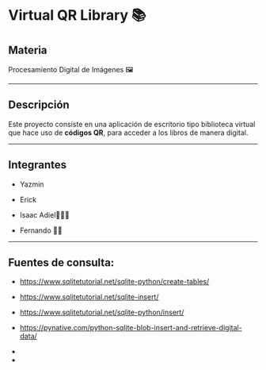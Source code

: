# Virtual QR Library 📚

## Materia
Procesamiento Digital de Imágenes :framed_picture:

---

## Descripción  

Este proyecto consiste en una aplicación de escritorio tipo biblioteca virtual  que hace uso de **códigos QR**, para acceder a los libros de manera digital.

---

## Integrantes

- Yazmin

- Erick

- Isaac Adiel🥯🍎🍯

- Fernando 👨‍💻

---

## Fuentes de consulta:

- https://www.sqlitetutorial.net/sqlite-python/create-tables/

- https://www.sqlitetutorial.net/sqlite-insert/

- https://www.sqlitetutorial.net/sqlite-python/insert/

- https://pynative.com/python-sqlite-blob-insert-and-retrieve-digital-data/

- 

- 